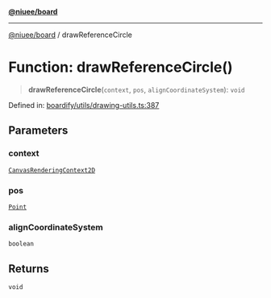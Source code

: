 [**@niuee/board**](../README.md)

***

[@niuee/board](../globals.md) / drawReferenceCircle

# Function: drawReferenceCircle()

> **drawReferenceCircle**(`context`, `pos`, `alignCoordinateSystem`): `void`

Defined in: [boardify/utils/drawing-utils.ts:387](https://github.com/niuee/board/blob/d74620e4e63da3004adfc7105b7f1136fce9577c/src/boardify/utils/drawing-utils.ts#L387)

## Parameters

### context

[`CanvasRenderingContext2D`](https://developer.mozilla.org/docs/Web/API/CanvasRenderingContext2D)

### pos

[`Point`](../type-aliases/Point.md)

### alignCoordinateSystem

`boolean`

## Returns

`void`
